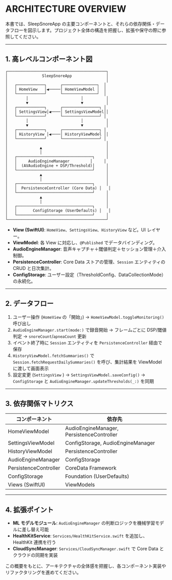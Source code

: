 # ARCHITECTURE OVERVIEW

本書では、SleepSnoreApp の主要コンポーネントと、それらの依存関係・データフローを図示します。プロジェクト全体の構造を把握し、拡張や保守の際に参照してください。

---

## 1. 高レベルコンポーネント図

```
┌───────────────────────────────────────────┐
│               SleepSnoreApp               │
│                                           │
│   ┌────────────┐      ┌───────────────┐  │
│   │ HomeView   │◀─────│ HomeViewModel │  │
│   └────────────┘      └───────────────┘  │
│        │                       │          │
│        ▼                       ▼          │
│   ┌────────────┐      ┌────────────────┐ │
│   │ SettingsView│◀────│ SettingsViewModel││
│   └────────────┘      └────────────────┘ │
│        │                       │          │
│        ▼                       ▼          │
│   ┌────────────┐      ┌────────────────┐ │
│   │ HistoryView │◀────│ HistoryViewModel ││
│   └────────────┘      └────────────────┘ │
│                                           │
│              ▲                            │
│              │                            │
│   ┌─────────────────────────────────┐     │
│   │     AudioEngineManager         │     │
│   │  (AVAudioEngine + DSP/Threshold)│     │
│   └─────────────────────────────────┘     │
│              ▲                            │
│              │                            │
│   ┌─────────────────────────────────┐     │
│   │  PersistenceController (Core Data) │   │
│   └─────────────────────────────────┘     │
│              ▲                            │
│              │                            │
│   ┌─────────────────────────────────┐     │
│   │       ConfigStorage (UserDefaults) │   │
│   └─────────────────────────────────┘     │
└───────────────────────────────────────────┘
```

* **View (SwiftUI)**: `HomeView`、`SettingsView`、`HistoryView` など。UI レイヤー。
* **ViewModel**: 各 View に対応し、`@Published` でデータバインディング。
* **AudioEngineManager**: 音声キャプチャ＋閾値判定＋セッション管理＋介入制御。
* **PersistenceController**: Core Data ストアの管理、`Session` エンティティの CRUD と日次集計。
* **ConfigStorage**: ユーザー設定（ThresholdConfig、DataCollectionMode）の永続化。

---

## 2. データフロー

1. ユーザー操作 (`HomeView` の「開始」) → `HomeViewModel.toggleMonitoring()` 呼び出し
2. `AudioEngineManager.start(mode:)` で録音開始 → フレームごとに DSP/閾値判定 → `snoreCount`/`apneaCount` 更新
3. イベント終了時に `Session` エンティティを `PersistenceController` 経由で保存
4. `HistoryViewModel.fetchSummaries()` で `Session.fetchRequestDailySummaries()` を呼び、集計結果を ViewModel に渡して画面表示
5. 設定変更 (`SettingsView` ) → `SettingsViewModel.saveConfig()` → `ConfigStorage` と `AudioEngineManager.updateThresholds(_:)` を同期

---

## 3. 依存関係マトリクス

| コンポーネント               | 依存先                                       |
| --------------------- | ----------------------------------------- |
| HomeViewModel         | AudioEngineManager, PersistenceController |
| SettingsViewModel     | ConfigStorage, AudioEngineManager         |
| HistoryViewModel      | PersistenceController                     |
| AudioEngineManager    | ConfigStorage                             |
| PersistenceController | CoreData Framework                        |
| ConfigStorage         | Foundation (UserDefaults)                 |
| Views (SwiftUI)       | ViewModels                                |

---

## 4. 拡張ポイント

* **ML モデルモジュール**: `AudioEngineManager` の判断ロジックを機械学習モデルに差し替え可能
* **HealthKitService**: `Services/HealthKitService.swift` を追加し、HealthKit 連携を行う
* **CloudSyncManager**: `Services/CloudSyncManager.swift` で Core Data とクラウドの同期を実装

この概要をもとに、アーキテクチャの全体感を把握し、各コンポーネント実装やリファクタリングを進めてください。
